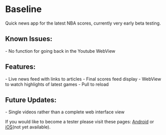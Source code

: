 <h1>Baseline</h1>
<p>Quick news app for the latest NBA scores, currently very early beta testing.</p>


<h2>Known Issues:</h2>
- No function for going back in the Youtube WebView

<h2>Features:</h2>
- Live news feed with links to articles
- Final scores feed display
- WebView to watch highlights of latest games
- Pull to reload

<h2>Future Updates:</h2>
- Single videos rather than a complete web interface view


<footer><p>If you would like to become a tester please visit these pages: <a href="https://tsfr.io/ksucts">Android</a> or <a href="">iOS</a>(not yet available).</p></footer>
